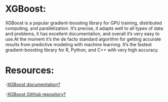 # XGBoost: 
XGBoost is a popular gradient-boosting library for GPU training, distributed computing, and parallelization. It’s precise, it adapts well to all types of data and problems, it has excellent documentation, and overall it’s very easy to use.At the moment it’s the de facto standard algorithm for getting accurate results from predictive modeling with machine learning. It’s the fastest gradient-boosting library for R, Python, and C++ with very high accuracy.

# Resources:
-[XGBoost documentation?](https://xgboost.readthedocs.io/)

-[XGBoost GitHub repository?](https://github.com/dmlc/xgboost)



